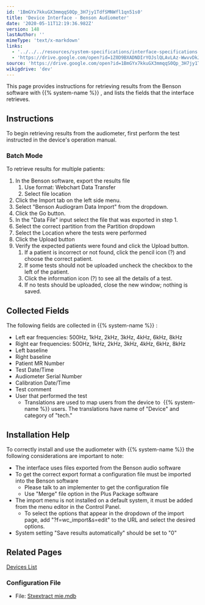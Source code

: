 ```yaml
---
id: '1BmGYx7kkuGX3mmqqS0Qp_3H7jy1TdfSMNWfl1qn51s0'
title: 'Device Interface - Benson Audiometer'
date: '2020-05-11T12:19:36.982Z'
version: 148
lastAuthor: ''
mimeType: 'text/x-markdown'
links:
  - '../../../resources/system-specifications/interface-specifications.md'
  - 'https://drive.google.com/open?id=1Z0D9BXADNDIrYOJslQLAvLAz-WwvvDkJ'
source: 'https://drive.google.com/open?id=1BmGYx7kkuGX3mmqqS0Qp_3H7jy1TdfSMNWfl1qn51s0'
wikigdrive: 'dev'
---
```

This page provides instructions for retrieving results from the Benson software with {{% system-name %}} , and lists the fields that the interface retrieves.

## **Instructions**

To begin retrieving results from the audiometer, first perform the test instructed in the device's operation manual.

### **Batch Mode**

To retrieve results for multiple patients:
1. In the Benson software, export the results file
   1. Use format: Webchart Data Transfer
   2. Select file location
2. Click the Import tab on the left side menu.
3. Select "Benson Audiogram Data Import" from the dropdown.
4. Click the Go button.
5. In the "Data File" input select the file that was exported in step 1.
6. Select the correct partition from the Partition dropdown
7. Select the Location where the tests were performed
8. Click the Upload button
9. Verify the expected patients were found and click the Upload button.
   1. If a patient is incorrect or not found, click the pencil icon (?) and choose the correct patient.
   2. If some tests should not be uploaded uncheck the checkbox to the left of the patient.
   3. Click the information icon (?) to see all the details of a test.
   4. If no tests should be uploaded, close the new window; nothing is saved.

## **Collected Fields**

The following fields are collected in {{% system-name %}} :
* Left ear frequencies: 500Hz, 1kHz, 2kHz, 3kHz, 4kHz, 6kHz, 8kHz
* Right ear frequencies: 500Hz, 1kHz, 2kHz, 3kHz, 4kHz, 6kHz, 8kHz
* Left baseline
* Right baseline
* Patient MR Number
* Test Date/Time
* Audiometer Serial Number
* Calibration Date/Time
* Test comment
* User that performed the test
   * Translations are used to map users from the device to  {{% system-name %}} users. The translations have name of "Device" and category of "tech."

## **Installation Help**

To correctly install and use the audiometer with {{% system-name %}} the following considerations are important to note:
* The interface uses files exported from the Benson audio software
* To get the correct export format a configuration file must be imported into the Benson software
   * Please talk to an implementer to get the configuration file
   * Use "Merge" file option in the Plus Package software
* The import menu is not installed on a default system, it must be added from the menu editor in the Control Panel.
   * To select the options that appear in the dropdown of the import page, add "?f=wc_import&s=edit" to the URL and select the desired options.
* System setting "Save results automatically" should be set to "0"

## **Related Pages**

[Devices List](../../../resources/system-specifications/interface-specifications.md)

### Configuration File

* File: [Stxextract](https://drive.google.com/open?id=1Z0D9BXADNDIrYOJslQLAvLAz-WwvvDkJ)[ ](https://drive.google.com/open?id=1Z0D9BXADNDIrYOJslQLAvLAz-WwvvDkJ)[mie.mdb](https://drive.google.com/open?id=1Z0D9BXADNDIrYOJslQLAvLAz-WwvvDkJ)
